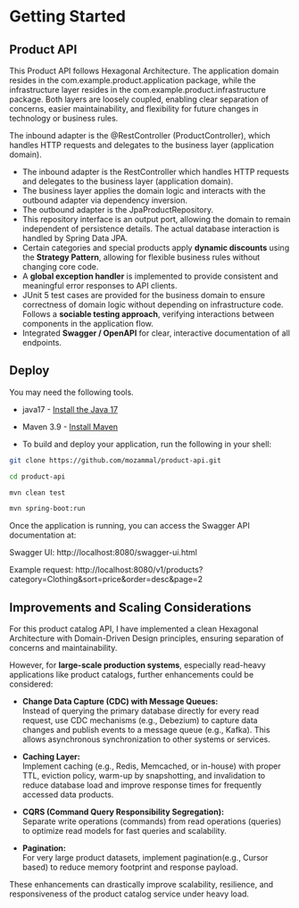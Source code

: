 # Getting Started

## Product API

This Product API follows Hexagonal Architecture. The application domain resides in the com.example.product.application package, while the infrastructure layer resides in the com.example.product.infrastructure package.
Both layers are loosely coupled, enabling clear separation of concerns, easier maintainability, and flexibility for future changes in technology or business rules.


The inbound adapter is the @RestController (ProductController), which handles HTTP requests and delegates to the business layer (application domain).
- The inbound adapter is the RestController which handles HTTP requests and delegates to the business layer (application domain).
- The business layer applies the domain logic and interacts with the outbound adapter via dependency inversion.
- The outbound adapter is the JpaProductRepository.
- This repository interface is an output port, allowing the domain to remain independent of persistence details. The actual database interaction is handled by Spring Data JPA.
- Certain categories and special products apply **dynamic discounts** using the **Strategy Pattern**, allowing for flexible business rules without changing core code.
- A **global exception handler** is implemented to provide consistent and meaningful error responses to API clients.
- JUnit 5 test cases are provided for the business domain to ensure correctness of domain logic without depending on infrastructure code. Follows a **sociable testing approach**, verifying interactions between components in the application flow.
- Integrated **Swagger / OpenAPI** for clear, interactive documentation of all endpoints.


## Deploy

You may need the following tools.

* java17 - [Install the Java 17](https://docs.aws.amazon.com/corretto/latest/corretto-17-ug/downloads-list.html)
* Maven 3.9 - [Install Maven](https://maven.apache.org/install.html)

* To build and deploy your application, run the following in your shell:

```bash
git clone https://github.com/mozammal/product-api.git

cd product-api

mvn clean test

mvn spring-boot:run
```

Once the application is running, you can access the Swagger API documentation at:

Swagger UI: http://localhost:8080/swagger-ui.html

Example request: http://localhost:8080/v1/products?category=Clothing&sort=price&order=desc&page=2


## Improvements and Scaling Considerations

For this product catalog API, I have implemented a clean Hexagonal Architecture with Domain-Driven Design principles, ensuring separation of concerns and maintainability.

However, for **large-scale production systems**, especially read-heavy applications like product catalogs, further enhancements could be considered:

- **Change Data Capture (CDC) with Message Queues:**  
  Instead of querying the primary database directly for every read request, use CDC mechanisms (e.g., Debezium) to capture data changes and publish events to a message queue (e.g., Kafka). This allows asynchronous synchronization to other systems or services.

- **Caching Layer:**  
  Implement caching (e.g., Redis, Memcached, or in-house) with proper TTL, eviction policy, warm-up by snapshotting, and invalidation to reduce database load and improve response times for frequently accessed data products.

- **CQRS (Command Query Responsibility Segregation):**  
  Separate write operations (commands) from read operations (queries) to optimize read models for fast queries and scalability.

- **Pagination:**  
  For very large product datasets, implement pagination(e.g., Cursor based) to reduce memory footprint and response payload.

These enhancements can drastically improve scalability, resilience, and responsiveness of the product catalog service under heavy load.

